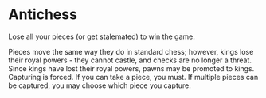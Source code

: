 # Antichess

Lose all your pieces (or get stalemated) to win the game.

Pieces move the same way they do in standard chess; however, kings lose
their royal powers - they cannot castle, and checks are no longer a threat.
Since kings have lost their royal powers, pawns may be promoted to kings.
Capturing is forced. If you can take a piece, you must. If multiple pieces can
be captured, you may choose which piece you capture.

